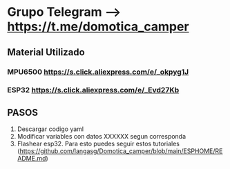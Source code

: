 # Grupo Telegram --> https://t.me/domotica_camper

 

## Material Utilizado

### MPU6500 https://s.click.aliexpress.com/e/_okpyg1J

### ESP32 https://s.click.aliexpress.com/e/_Evd27Kb


## PASOS

1. Descargar codigo yaml
2. Modificar variables con datos XXXXXX segun corresponda
3. Flashear esp32. Para esto puedes seguir estos tutoriales (https://github.com/langasg/Domotica_camper/blob/main/ESPHOME/README.md)
